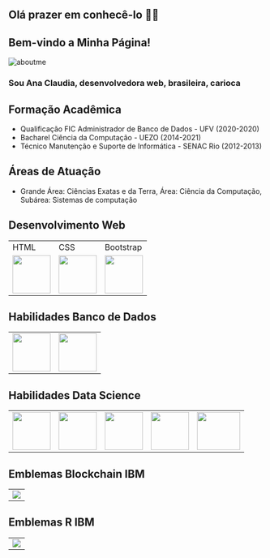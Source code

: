 ## Olá prazer em conhecê-lo 👋😄

## Bem-vindo a Minha Página!

![aboutme](https://user-images.githubusercontent.com/11504380/102703973-ba95d600-4254-11eb-9bf6-a4b81f513732.gif)

### Sou Ana Claudia, desenvolvedora web, brasileira, carioca

## Formação Acadêmica
- Qualificação FIC Administrador de Banco de Dados - UFV (2020-2020)
- Bacharel Ciência da Computação - UEZO (2014-2021)
- Técnico Manutenção e Suporte de Informática - SENAC Rio (2012-2013)

## Áreas de Atuação
- Grande Área: Ciências Exatas e da Terra, Área: Ciência da Computação, Subárea: Sistemas de computação

## Desenvolvimento Web
<table>
  <tr>
    <td>HTML</td>
    <td>CSS</td>
    <td>Bootstrap</td>
  </tr>
  <tr>
    <td><img src="https://user-images.githubusercontent.com/11504380/102726320-9db4dd80-42fc-11eb-99ac-9be991574233.png" width = 75 height = 75></td>
    <td><img src = "https://user-images.githubusercontent.com/11504380/102726313-8970e080-42fc-11eb-9bcd-2ca618af2713.png" width = 75 height = 75></td>
    <td><img src = "https://user-images.githubusercontent.com/11504380/102726534-53346080-42fe-11eb-906a-f045f51c00ed.png" width = 75 height = 75></td>
  </tr>
</table>

## Habilidades Banco de Dados
<table>
  <tr>
    <td><img src = "https://user-images.githubusercontent.com/11504380/102726552-795a0080-42fe-11eb-9787-8d63a985b36f.png" width=75 height=75></td>
    <td><img src = "https://user-images.githubusercontent.com/11504380/102726561-8f67c100-42fe-11eb-9138-ed729e6f2c73.png" width=75 height=75></td>
  </tr>
</table>

## Habilidades Data Science
<table>
  <tr>
    <td><img src = "https://user-images.githubusercontent.com/11504380/102727808-e4a7d080-4306-11eb-8c48-3dec0e2814af.jpg" width=75 height=75></td>
    <td><img src = "https://user-images.githubusercontent.com/11504380/102727489-b1fcd880-4304-11eb-85a6-3e142341e554.jpg" width = 75 height = 75></td>
    <td><img src = "https://user-images.githubusercontent.com/11504380/102727975-fa69c580-4307-11eb-8437-f360ff3b495d.png" width = 75 height = 75></td>
    <td><img src = "https://user-images.githubusercontent.com/11504380/102727904-86c7b880-4307-11eb-8496-a4d4391e1b67.png" width = 75 height = 75></td>
    <td><img src = "https://user-images.githubusercontent.com/11504380/102728103-a3b0bb80-4308-11eb-90ec-88a95bb7209e.png" width = 85 height = 75></td>
  </tr>
</table>

## Emblemas Blockchain IBM
<table>
  <tr>
    <td><img src = "https://user-images.githubusercontent.com/11504380/106131751-d6d53e80-6141-11eb-9f0b-54284bb2cabb.png"></td>
  </tr>
</table>

## Emblemas R IBM
<table>
  <tr>
    <td><img src = "https://user-images.githubusercontent.com/11504380/106129720-44cc3680-613f-11eb-9790-42f86bf1caff.png"></td>
  </tr>
</table>

<!--
**Aninhacgs/Aninhacgs** is a ✨ _special_ ✨ repository because its `README.md` (this file) appears on your GitHub profile.

Here are some ideas to get you started:

- 🔭 I’m currently working on ...
- 🌱 I’m currently learning ...
- 👯 I’m looking to collaborate on ...
- 🤔 I’m looking for help with ...
- 💬 Ask me about ...
- 📫 How to reach me: ...
- 😄 Pronouns: ...
- ⚡ Fun fact: ...
-->
